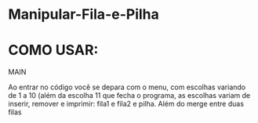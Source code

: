 # Manipular-Fila-e-Pilha

# COMO USAR:
  MAIN

  Ao entrar no código você se depara com o menu, com escolhas variando de 1 a 10 (além da escolha 11 que fecha o programa,
  as escolhas variam de inserir, remover e imprimir: fila1 e fila2 e pilha. Além do merge entre duas filas


